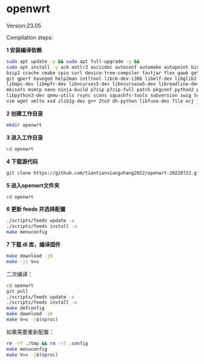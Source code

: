 openwrt
=
Version:23.05

Compilation steps:

**1 安装编译依赖**
```bash
sudo apt update -y && sudo apt full-upgrade -y && 
sudo apt install -y ack antlr3 asciidoc autoconf automake autopoint binutils bison build-essential \
bzip2 ccache cmake cpio curl device-tree-compiler fastjar flex gawk gettext gcc-multilib g++-multilib \
git gperf haveged help2man intltool libc6-dev-i386 libelf-dev libglib2.0-dev libgmp3-dev libltdl-dev \
libmpc-dev libmpfr-dev libncurses5-dev libncursesw5-dev libreadline-dev libssl-dev libtool lrzsz \
mkisofs msmtp nano ninja-build p7zip p7zip-full patch pkgconf python2 python2.7 python3 python3-pyelftools \
libpython3-dev qemu-utils rsync scons squashfs-tools subversion swig texinfo uglifyjs upx-ucl unzip npm \
vim wget xmlto xxd zlib1g-dev g++ 2to3 dh-python libfuse-dev file ecj java-propose-classpath lib32gcc-s1
```

**2 创建工作目录**
```bash
mkdir openwrt
```

**3 进入工作目录**
```bash
cd openwrt
```
**4 下载源代码**
```bash
git clone https://github.com/tiantianxiangshang2022/openwrt-20220722.git
```
**5 进入openwrt文件夹**
```bash
cd openwrt
```
**6 更新 feeds 并选择配置**
```bash
./scripts/feeds update -a
./scripts/feeds install -a
make menuconfig
```
**7 下载 dl 库，编译固件**
```bash
make download -j8
make -j1 V=s
```

二次编译：

```bash
cd openwrt
git pull
./scripts/feeds update -a
./scripts/feeds install -a
make defconfig
make download -j8
make V=s -j$(nproc)
```

如果需要重新配置：

```bash
rm -rf ./tmp && rm -rf .config
make menuconfig
make V=s -j$(nproc)
```
